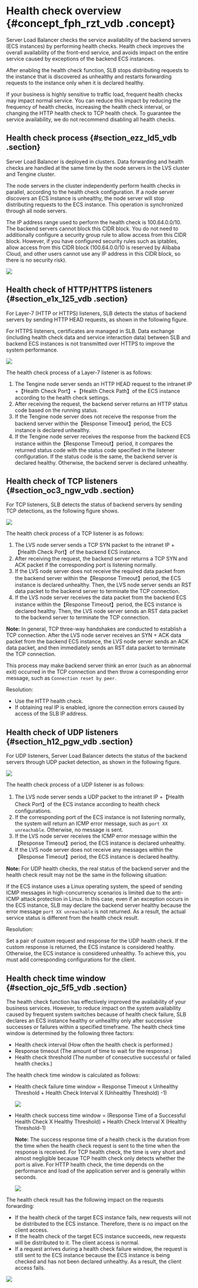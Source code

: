 # Health check overview {#concept_fph_rzt_vdb .concept}

Server Load Balancer checks the service availability of the backend servers \(ECS instances\) by performing health checks. Health check improves the overall availability of the front-end service, and avoids impact on the entire service caused by exceptions of the backend ECS instances.

After enabling the health check function, SLB stops distributing requests to the instance that is discovered as unhealthy and restarts forwarding requests to the instance only when it is declared healthy.

If your business is highly sensitive to traffic load, frequent health checks may impact normal service. You can reduce this impact by reducing the frequency of health checks, increasing the health check interval, or changing the HTTP health check to TCP health check. To guarantee the service availability, we do not recommend disabling all health checks.

## Health check process {#section_ezz_ld5_vdb .section}

Server Load Balancer is deployed in clusters. Data forwarding and health checks are handled at the same time by the node servers in the LVS cluster and Tengine cluster.

The node servers in the cluster independently perform health checks in parallel, according to the health check configuration. If a node server discovers an ECS instance is unhealthy, the node server will stop distributing requests to the ECS instance. This operation is synchronized through all node servers.

The IP address range used to perform the health check is 100.64.0.0/10. The backend servers cannot block this CIDR block. You do not need to additionally configure a security group rule to allow access from this CIDR block. However, if you have configured security rules such as iptables, allow access from this CIDR block \(100.64.0.0/10 is reserved by Alibaba Cloud, and other users cannot use any IP address in this CIDR block, so there is no security risk\).

![](http://static-aliyun-doc.oss-cn-hangzhou.aliyuncs.com/assets/img/4137/15421810132542_en-US.png)

## Health check of HTTP/HTTPS listeners {#section_e1x_125_vdb .section}

For Layer-7 \(HTTP or HTTPS\) listeners, SLB detects the status of backend servers by sending HTTP HEAD requests, as shown in the following figure.

For HTTPS listeners, certificates are managed in SLB. Data exchange \(including health check data and service interaction data\) between SLB and backend ECS instances is not transmitted over HTTPS to improve the system performance.

![](http://static-aliyun-doc.oss-cn-hangzhou.aliyuncs.com/assets/img/4137/15421810132543_en-US.png)

The health check process of a Layer-7 listener is as follows:

1.  The Tengine node server sends an HTTP HEAD request to the intranet IP +【Health Check Port】+【Health Check Path】of the ECS instance according to the health check settings.
2.  After receiving the request, the backend server returns an HTTP status code based on the running status.
3.  If the Tengine node server does not receive the response from the backend server within the【Response Timeout】period, the ECS instance is declared unhealthy.
4.  If the Tengine node server receives the response from the backend ECS instance within the【Response Timeout】period, it compares the returned status code with the status code specified in the listener configuration. If the status code is the same, the backend server is declared healthy. Otherwise, the backend server is declared unhealthy.

## Health check of TCP listeners {#section_oc3_ngw_vdb .section}

For TCP listeners, SLB detects the status of backend servers by sending TCP detections, as the following figure shows.

![](http://static-aliyun-doc.oss-cn-hangzhou.aliyuncs.com/assets/img/4137/15421810132549_en-US.png)

The health check process of a TCP listener is as follows:

1.  The LVS node server sends a TCP SYN packet to the intranet IP + 【Health Check Port】of the backend ECS instance.
2.  After receiving the request, the backend server returns a TCP SYN and ACK packet if the corresponding port is listening normally.
3.  If the LVS node server does not receive the required data packet from the backend server within the【Response Timeout】period, the ECS instance is declared unhealthy. Then, the LVS node server sends an RST data packet to the backend server to terminate the TCP connection.
4.  If the LVS node server receives the data packet from the backend ECS instance within the【Response Timeout】period, the ECS instance is declared healthy. Then, the LVS node server sends an RST data packet to the backend server to terminate the TCP connection.

**Note:** In general, TCP three-way handshakes are conducted to establish a TCP connection. After the LVS node server receives an SYN + ACK data packet from the backend ECS instance, the LVS node server sends an ACK data packet, and then immediately sends an RST data packet to terminate the TCP connection.

This process may make backend server think an error \(such as an abnormal exit\) occurred in the TCP connection and then throw a corresponding error message, such as `Connection reset by peer`.

Resolution:

-   Use the HTTP health check.
-   If obtaining real IP is enabled, ignore the connection errors caused by access of the SLB IP address.

## Health check of UDP listeners {#section_h12_pgw_vdb .section}

For UDP listeners, Server Load Balancer detects the status of the backend servers through UDP packet detection, as shown in the following figure.

![](http://static-aliyun-doc.oss-cn-hangzhou.aliyuncs.com/assets/img/4137/15421810132566_en-US.png)

The health check process of a UDP listener is as follows:

1.  The LVS node server sends a UDP packet to the intranet IP +【Health Check Port】of the ECS instance according to health check configurations.
2.  If the corresponding port of the ECS instance is not listening normally, the system will return an ICMP error message, such as `port XX unreachable`. Otherwise, no message is sent.
3.  If the LVS node server receives the ICMP error message within the【Response Timeout】period, the ECS instance is declared unhealthy.
4.  If the LVS node server does not receive any messages within the【Response Timeout】period, the ECS instance is declared healthy.

**Note:** For UDP health checks, the real status of the backend server and the health check result may not be the same in the following situation:

If the ECS instance uses a Linux operating system, the speed of sending ICMP messages in high-concurrency scenarios is limited due to the anti-ICMP attack protection in Linux. In this case, even if an exception occurs in the ECS instance, SLB may declare the backend server healthy because the error message `port XX unreachable` is not returned. As a result, the actual service status is different from the health check result.

Resolution:

Set a pair of custom request and response for the UDP health check. If the custom response is returned, the ECS instance is considered healthy. Otherwise, the ECS instance is considered unhealthy. To achieve this, you must add corresponding configurations for the client.

## Health check time window {#section_ojc_5f5_vdb .section}

The health check function has effectively improved the availability of your business services. However, to reduce impact on the system availability caused by frequent system switches because of health check failure, SLB declares an ECS instance healthy or unhealthy only after successive successes or failures within a specified timeframe. The health check time window is determined by the following three factors:

-   Health check interval \(How often the health check is performed.\)
-   Response timeout \(The amount of time to wait for the response.\)
-   Health check threshold \(The number of consecutive successful or failed health checks.\)

The health check time window is calculated as follows:

-   Health check failure time window = Response Timeout x Unhealthy Threshold + Health Check Interval X \(Unhealthy Threshold\) -1\)

    ![](http://static-aliyun-doc.oss-cn-hangzhou.aliyuncs.com/assets/img/4137/15421810132568_en-US.png)

-   Health check success time window = \(Response Time of a Successful Health Check X Healthy Threshold\) + Health Check Interval X \(Healthy Threshold-1\)

    **Note:** The success response time of a health check is the duration from the time when the health check request is sent to the time when the response is received. For TCP health check, the time is very short and almost negligible because TCP health check only detects whether the port is alive. For HTTP health check, the time depends on the performance and load of the application server and is generally within seconds.

    ![](http://static-aliyun-doc.oss-cn-hangzhou.aliyuncs.com/assets/img/4137/15421810132570_en-US.png)


The health check result has the following impact on the requests forwarding:

-   If the health check of the target ECS instance fails, new requests will not be distributed to the ECS instance. Therefore, there is no impact on the client access.
-   If the health check of the target ECS instance succeeds, new requests will be distributed to it. The client access is normal.
-   If a request arrives during a health check failure window, the request is still sent to the ECS instance because the ECS instance is being checked and has not been declared unhealthy. As a result, the client access fails.

![](http://static-aliyun-doc.oss-cn-hangzhou.aliyuncs.com/assets/img/4137/15421810142571_en-US.png)

